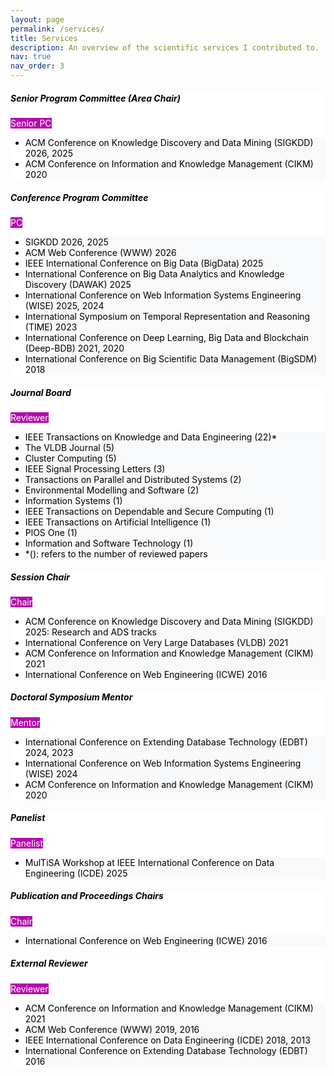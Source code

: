 ```yaml
---
layout: page
permalink: /services/
title: Services
description: An overview of the scientific services I contributed to.
nav: true
nav_order: 3
---
```



<div class="card mt-3" style="background-color: #ffffff; color: #000000;">
  <div class="p-3">
    <div class="row">
      <div class="col-sm-10">
        <h5 class="font-weight-bold" style="color: #000000;">Senior Program Committee (Area Chair)</h5>
      </div>
      <div class="col-sm-2 text-left text-sm-right">
        <span class="badge font-weight-bold text-uppercase align-middle" style="background-color: #b509ac; color: #ffffff;">
            Senior PC
        </span>
      </div>
    </div>
    <ul class="card-text font-weight-light list-group list-group-flush" style="color: #000000;">
      <li class="list-group-item" style="background-color: #f8f9fa; color: #000000;">ACM Conference on Knowledge Discovery and Data Mining (SIGKDD) 2026, 2025</li>
      <li class="list-group-item" style="background-color: #f8f9fa; color: #000000;">ACM Conference on Information and Knowledge Management (CIKM) 2020</li>
    </ul>
  </div>
</div>

<div class="card mt-3" style="background-color: #ffffff; color: #000000;">
  <div class="p-3">
    <div class="row">
      <div class="col-sm-10">
        <h5 class="font-weight-bold" style="color: #000000;">Conference Program Committee</h5>
      </div>
      <div class="col-sm-2 text-left text-sm-right">
        <span class="badge font-weight-bold text-uppercase align-middle" style="background-color: #b509ac; color: #ffffff;">
            PC
        </span>
      </div>
    </div>
    <ul class="card-text font-weight-light list-group list-group-flush" style="color: #000000;">
      <li class="list-group-item" style="background-color: #f8f9fa; color: #000000;">SIGKDD 2026, 2025</li>
      <li class="list-group-item" style="background-color: #f8f9fa; color: #000000;">ACM Web Conference (WWW) 2026</li>
      <li class="list-group-item" style="background-color: #f8f9fa; color: #000000;">IEEE International Conference on Big Data (BigData) 2025</li>
      <li class="list-group-item" style="background-color: #f8f9fa; color: #000000;">International Conference on Big Data Analytics and Knowledge Discovery (DAWAK) 2025</li>
      <li class="list-group-item" style="background-color: #f8f9fa; color: #000000;">International Conference on Web Information Systems Engineering (WISE) 2025, 2024</li>
      <li class="list-group-item" style="background-color: #f8f9fa; color: #000000;">International Symposium on Temporal Representation and Reasoning (TIME) 2023</li>
      <li class="list-group-item" style="background-color: #f8f9fa; color: #000000;">International Conference on Deep Learning, Big Data and Blockchain (Deep-BDB) 2021, 2020</li>
      <li class="list-group-item" style="background-color: #f8f9fa; color: #000000;">International Conference on Big Scientific Data Management (BigSDM) 2018</li>
    </ul>
  </div>
</div>

<div class="card mt-3" style="background-color: #ffffff; color: #000000;">
  <div class="p-3">
    <div class="row">
      <div class="col-sm-10">
        <h5 class="font-weight-bold" style="color: #000000;">Journal Board</h5>
      </div>
      <div class="col-sm-2 text-left text-sm-right">
        <span class="badge font-weight-bold text-uppercase align-middle" style="background-color: #b509ac; color: #ffffff;">
            Reviewer
        </span>
      </div>
    </div>
    <ul class="card-text font-weight-light list-group list-group-flush" style="color: #000000;">
      <li class="list-group-item" style="background-color: #f8f9fa; color: #000000;">IEEE Transactions on Knowledge and Data Engineering (22)*</li>
      <li class="list-group-item" style="background-color: #f8f9fa; color: #000000;">The VLDB Journal (5)</li>
      <li class="list-group-item" style="background-color: #f8f9fa; color: #000000;">Cluster Computing (5)</li>
      <li class="list-group-item" style="background-color: #f8f9fa; color: #000000;">IEEE Signal Processing Letters (3)</li>
      <li class="list-group-item" style="background-color: #f8f9fa; color: #000000;">Transactions on Parallel and Distributed Systems (2)</li>
      <li class="list-group-item" style="background-color: #f8f9fa; color: #000000;">Environmental Modelling and Software (2)</li>
      <li class="list-group-item" style="background-color: #f8f9fa; color: #000000;">Information Systems (1)</li>
      <li class="list-group-item" style="background-color: #f8f9fa; color: #000000;">IEEE Transactions on Dependable and Secure Computing (1)</li>
      <li class="list-group-item" style="background-color: #f8f9fa; color: #000000;">IEEE Transactions on Artificial Intelligence (1)</li>
      <li class="list-group-item" style="background-color: #f8f9fa; color: #000000;">PlOS One (1)</li>
      <li class="list-group-item" style="background-color: #f8f9fa; color: #000000;">Information and Software Technology (1)</li>
      <li class="list-group-item" style="background-color: #f8f9fa; color: #000000;">*(): refers to the number of reviewed papers</li>
    </ul>
  </div>
</div>

<div class="card mt-3" style="background-color: #ffffff; color: #000000;">
  <div class="p-3">
    <div class="row">
      <div class="col-sm-10">
        <h5 class="font-weight-bold" style="color: #000000;">Session Chair</h5>
      </div>
      <div class="col-sm-2 text-left text-sm-right">
        <span class="badge font-weight-bold text-uppercase align-middle" style="background-color: #b509ac; color: #ffffff;">
            Chair
        </span>
      </div>
    </div>
    <ul class="card-text font-weight-light list-group list-group-flush" style="color: #000000;">
      <li class="list-group-item" style="background-color: #f8f9fa; color: #000000;">ACM Conference on Knowledge Discovery and Data Mining (SIGKDD) 2025: Research and ADS tracks</li>
      <li class="list-group-item" style="background-color: #f8f9fa; color: #000000;">International Conference on Very Large Databases (VLDB) 2021</li>
      <li class="list-group-item" style="background-color: #f8f9fa; color: #000000;">ACM Conference on Information and Knowledge Management (CIKM) 2021</li>
      <li class="list-group-item" style="background-color: #f8f9fa; color: #000000;">International Conference on Web Engineering (ICWE) 2016</li>
    </ul>
  </div>
</div>

<div class="card mt-3" style="background-color: #ffffff; color: #000000;">
  <div class="p-3">
    <div class="row">
      <div class="col-sm-10">
        <h5 class="font-weight-bold" style="color: #000000;">Doctoral Symposium Mentor</h5>
      </div>
      <div class="col-sm-2 text-left text-sm-right">
        <span class="badge font-weight-bold text-uppercase align-middle" style="background-color: #b509ac; color: #ffffff;">
            Mentor
        </span>
      </div>
    </div>
    <ul class="card-text font-weight-light list-group list-group-flush" style="color: #000000;">
      <li class="list-group-item" style="background-color: #f8f9fa; color: #000000;">International Conference on Extending Database Technology (EDBT) 2024, 2023</li>
      <li class="list-group-item" style="background-color: #f8f9fa; color: #000000;">International Conference on Web Information Systems Engineering (WISE) 2024</li>
      <li class="list-group-item" style="background-color: #f8f9fa; color: #000000;">ACM Conference on Information and Knowledge Management (CIKM) 2020</li>
    </ul>
  </div>
</div>

<div class="card mt-3" style="background-color: #ffffff; color: #000000;">
  <div class="p-3">
    <div class="row">
      <div class="col-sm-10">
        <h5 class="font-weight-bold" style="color: #000000;">Panelist</h5>
      </div>
      <div class="col-sm-2 text-left text-sm-right">
        <span class="badge font-weight-bold text-uppercase align-middle" style="background-color: #b509ac; color: #ffffff;">
            Panelist
        </span>
      </div>
    </div>
    <ul class="card-text font-weight-light list-group list-group-flush" style="color: #000000;">
      <li class="list-group-item" style="background-color: #f8f9fa; color: #000000;">MulTiSA Workshop at IEEE International Conference on Data Engineering (ICDE) 2025</li>
    </ul>
  </div>
</div>

<div class="card mt-3" style="background-color: #ffffff; color: #000000;">
  <div class="p-3">
    <div class="row">
      <div class="col-sm-10">
        <h5 class="font-weight-bold" style="color: #000000;">Publication and Proceedings Chairs</h5>
      </div>
      <div class="col-sm-2 text-left text-sm-right">
        <span class="badge font-weight-bold text-uppercase align-middle" style="background-color: #b509ac; color: #ffffff;">
            Chair
        </span>
      </div>
    </div>
    <ul class="card-text font-weight-light list-group list-group-flush" style="color: #000000;">
      <li class="list-group-item" style="background-color: #f8f9fa; color: #000000;">International Conference on Web Engineering (ICWE) 2016</li>
    </ul>
  </div>
</div>

<div class="card mt-3" style="background-color: #ffffff; color: #000000;">
  <div class="p-3">
    <div class="row">
      <div class="col-sm-10">
        <h5 class="font-weight-bold" style="color: #000000;">External Reviewer</h5>
      </div>
      <div class="col-sm-2 text-left text-sm-right">
        <span class="badge font-weight-bold text-uppercase align-middle" style="background-color: #b509ac; color: #ffffff;">
            Reviewer
        </span>
      </div>
    </div>
    <ul class="card-text font-weight-light list-group list-group-flush" style="color: #000000;">
      <li class="list-group-item" style="background-color: #f8f9fa; color: #000000;">ACM Conference on Information and Knowledge Management (CIKM) 2021</li>
      <li class="list-group-item" style="background-color: #f8f9fa; color: #000000;">ACM Web Conference (WWW) 2019, 2016</li>
      <li class="list-group-item" style="background-color: #f8f9fa; color: #000000;">IEEE International Conference on Data Engineering (ICDE) 2018, 2013</li>
      <li class="list-group-item" style="background-color: #f8f9fa; color: #000000;">International Conference on Extending Database Technology (EDBT) 2016</li>
    </ul>
  </div>
</div>
